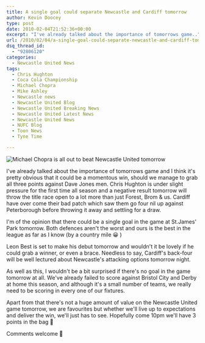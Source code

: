 ```yaml
---
title: A single goal could separate Newcastle and Cardiff tomorrow
author: Kevin Doocey
type: post
date: 2010-02-04T21:52:36+00:00
excerpt: "I've already talked about the importance of tomorrows game.."
url: /2010/02/04/a-single-goal-could-separate-newcastle-and-cardiff-tomorrow/
dsq_thread_id:
  - "92806120"
categories:
  - Newcastle United News
tags:
  - Chris Hughton
  - Coca Cola Championship
  - Michael Chopra
  - Mike Ashley
  - Newcastle news
  - Newcastle United Blog
  - Newcastle United Breaking News
  - Newcastle United Latest News
  - Newcastle United News
  - NUFC Blog
  - Toon News
  - Tyne Time

---
```

![Michael Chopra is all out to beat Newcastle United tomorrow](https://static.guim.co.uk/sys-images/Sport/Pix/pictures/2009/9/29/1254260599264/Michael-Chopra-001.jpg "Chopra - Looking to end Newcastle's fine form at St.James' this season")

I've already talked about the importance of tomorrows game and I think it's pretty obvious that it could be a momentous win, should we manage to grab all three points against Dave Jones men. Chris Hughton is under slight pressure for the first time all season and a negative result tomorrow will throw the title race open to a lot more than just Forest, Brom & us. Cardiff have over come their bad patch which saw them go four nil up against Peterborough before throwing it away and settling for a draw.

I'm of the opinion that there could be a single goal in the game at St.James' Park tomorrow. Both defences aren't the worst and ours is the best in the league as far as I know (by a country mile 😀 )

Leon Best is set to make his debut tomorrow and wouldn't it be lovely if he could grab a winner, or even a brace. Needless to say, Cardiff's back-four will be well lectured about Newcastle's attacking options tomorrow night.

As well as this, I wouldn't be a bit surprised if there's no goal in the game tomorrow at all. We've already failed to score against Bristol City and Derby at home this season, and although it's a small number of teams, we really need to be scoring in every one of our fixtures.

Apart from that there's not a huge amount of value on the Newcastle United game tomorrow, we are favourites but whether we'll live up to expectations and deliver the win, we'll just has to see. Hopefully come 10pm we'll have 3 points in the bag 🙂

Comments welcome 🙂
